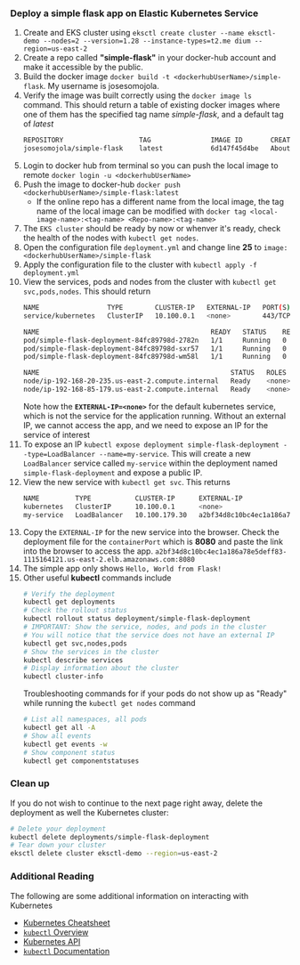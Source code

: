 ### Deploy a simple flask app on Elastic Kubernetes Service
1. Create and EKS cluster using `eksctl create cluster --name eksctl-demo --nodes=2 --version=1.28 --instance-types=t2.me
dium --region=us-east-2`
2. Create a repo called **"simple-flask"** in your docker-hub account and make it accessible by the public.
3. Build the docker image `docker build -t <dockerhubUserName>/simple-flask`. My username is josesomojola.
4. Verify the image was built correctly using the `docker image ls` command. This should return a table of existing docker images where one of them has the specified tag name *simple-flask*, and a default tag of *latest*
    ```bash
    REPOSITORY                   TAG               IMAGE ID       CREATED              SIZE
    josesomojola/simple-flask    latest            6d147f45d4be   About a minute ago   165MB
    ```
5. Login to docker hub from terminal so you can push the local image to remote `docker login -u <dockerhubUserName>`
6. Push the image to docker-hub `docker push <dockerhubUserName>/simple-flask:latest`
    - If the online repo has a different name from the local image, the tag name of the local image can be modified with `docker tag <local-image-name>:<tag-name> <Repo-name>:<tag-name>`
7. The `EKS cluster` should be ready by now or whenver it's ready, check the health of the nodes with `kubectl get nodes`.
8. Open the configuration file `deployment.yml` and change line **25** to `image: <dockerhubUserName>/simple-flask`
9. Apply the configuration file to the cluster with `kubectl apply -f deployment.yml`
10. View the services, pods and nodes from the cluster with `kubectl get svc,pods,nodes`. This should return 
    ```bash
    NAME                 TYPE        CLUSTER-IP   EXTERNAL-IP   PORT(S)   AGE
    service/kubernetes   ClusterIP   10.100.0.1   <none>        443/TCP   17m

    NAME                                           READY   STATUS    RESTARTS   AGE
    pod/simple-flask-deployment-84fc89798d-2782n   1/1     Running   0          62s
    pod/simple-flask-deployment-84fc89798d-sxr57   1/1     Running   0          62s
    pod/simple-flask-deployment-84fc89798d-wm58l   1/1     Running   0          62s

    NAME                                                STATUS   ROLES    AGE   VERSION
    node/ip-192-168-20-235.us-east-2.compute.internal   Ready    <none>   10m   v1.28.3-eks-e71965b
    node/ip-192-168-85-179.us-east-2.compute.internal   Ready    <none>   10m   v1.28.3-eks-e71965b
    ```
    Note how the **`EXTERNAL-IP=<none>`** for the default kubernetes service, which is not the service for the application running. Without an external IP, we cannot access the app, and we need to expose an IP for the service of interest
11. To expose an IP `kubectl expose deployment simple-flask-deployment --type=LoadBalancer --name=my-service`. This will create a new `LoadBalancer` service called `my-service` within the deployment named `simple-flask-deployment` and expose a public IP.
12. View the new service with  `kubectl get svc`. This returns 
    ```bash
    NAME         TYPE           CLUSTER-IP      EXTERNAL-IP                                                               PORT(S)          AGE
    kubernetes   ClusterIP      10.100.0.1      <none>                                                                    443/TCP          23m
    my-service   LoadBalancer   10.100.179.30   a2bf34d8c10bc4ec1a186a78e5deff83-1115164121.us-east-2.elb.amazonaws.com   8080:31741/TCP   3s
    ```
13. Copy the `EXTERNAL-IP` for the new service into the browser. Check the deployment file for the `containerPort` which is **8080** and paste the link into the browser to access the app. `a2bf34d8c10bc4ec1a186a78e5deff83-1115164121.us-east-2.elb.amazonaws.com:8080`
14. The simple app only shows `Hello, World from Flask!`
15. Other useful **kubectl** commands include
    ```bash
    # Verify the deployment
    kubectl get deployments
    # Check the rollout status
    kubectl rollout status deployment/simple-flask-deployment
    # IMPORTANT: Show the service, nodes, and pods in the cluster
    # You will notice that the service does not have an external IP
    kubectl get svc,nodes,pods
    # Show the services in the cluster
    kubectl describe services
    # Display information about the cluster
    kubectl cluster-info
    ```
    Troubleshooting commands for if your pods do not show up as "Ready" while running the `kubectl get nodes` command
    ```bash
    # List all namespaces, all pods
    kubectl get all -A
    # Show all events
    kubectl get events -w
    # Show component status
    kubectl get componentstatuses
    ```

### Clean up
If you do not wish to continue to the next page right away, delete the deployment as well the Kubernetes cluster:
```bash
# Delete your deployment
kubectl delete deployments/simple-flask-deployment
# Tear down your cluster
eksctl delete cluster eksctl-demo --region=us-east-2
```

### Additional Reading
The following are some additional information on interacting with Kubernetes
- [Kubernetes Cheatsheet](https://kubernetes.io/docs/reference/kubectl/quick-reference/)
- [`kubectl` Overview](https://kubernetes.io/docs/reference/kubectl/)
- [Kubernetes API](https://kubernetes.io/docs/concepts/overview/kubernetes-api/)
- [`kubectl` Documentation](https://kubectl.docs.kubernetes.io/)
